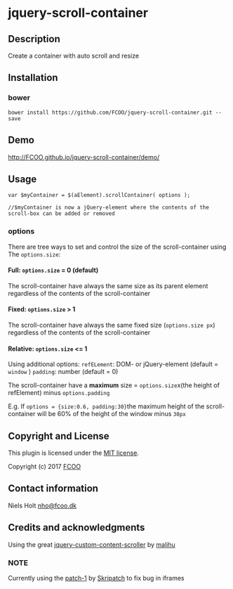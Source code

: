 # jquery-scroll-container
>


## Description
Create a container with auto scroll and resize

## Installation
### bower
`bower install https://github.com/FCOO/jquery-scroll-container.git --save`

## Demo
http://FCOO.github.io/jquery-scroll-container/demo/ 

## Usage

    var $myContainer = $(aElement).scrollContainer( options );

    //$myContainer is now a jQuery-element where the contents of the scroll-box can be added or removed

### options

There are tree ways to set and control the size of the scroll-container using The `options.size`:

#### Full: `options.size` = 0 (default)
The scroll-container have always the same size as its parent element regardless of the contents of the scroll-container

#### Fixed: `options.size` > 1
The scroll-container have always the same fixed size (`options.size px`) regardless of the contents of the scroll-container

#### Relative: `options.size` <= 1
Using additional options:
`refELement`: DOM- or jQuery-element (default = `window` )
`padding`: number (default = 0)

The scroll-container have a **maximum** size = `options.size`x(the height of refElement) minus `options.padding`

E.g.
If `options = {size:0.6, padding:30}`the maximum height of the scroll-container will be 60% of the height of the window minus `30px`




## Copyright and License
This plugin is licensed under the [MIT license](https://github.com/FCOO/jquery-scroll-container/LICENSE).

Copyright (c) 2017 [FCOO](https://github.com/FCOO)

## Contact information

Niels Holt nho@fcoo.dk


## Credits and acknowledgments
Using the great [jquery-custom-content-scroller](http://manos.malihu.gr/jquery-custom-content-scroller/) by [malihu](https://github.com/malihu)

### NOTE
Currently using the [patch-1](https://github.com/Skripatch/malihu-custom-scrollbar-plugin/tree/patch-1) by [Skripatch](https://github.com/Skripatch) to fix bug in iframes